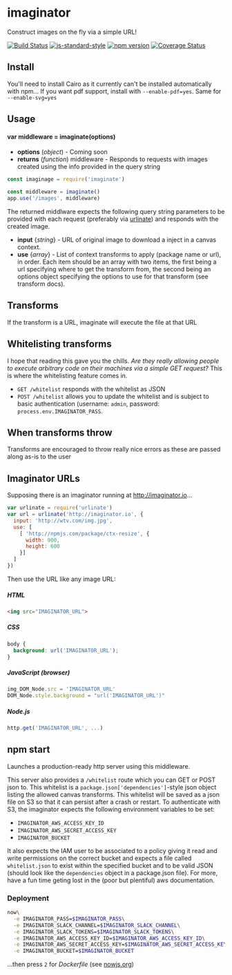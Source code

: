 # imaginator

Construct images on the fly via a simple URL!

<!-- VDOC.badges travis; standard; npm; coveralls -->
<!-- DON'T EDIT THIS SECTION (including comments), INSTEAD RE-RUN `vdoc` TO UPDATE -->
[![Build Status](https://travis-ci.org/vigour-io/imaginate.svg?branch=master)](https://travis-ci.org/vigour-io/imaginate)
[![js-standard-style](https://img.shields.io/badge/code%20style-standard-brightgreen.svg)](http://standardjs.com/)
[![npm version](https://badge.fury.io/js/imaginate.svg)](https://badge.fury.io/js/imaginate)
[![Coverage Status](https://coveralls.io/repos/github/vigour-io/imaginate/badge.svg?branch=master)](https://coveralls.io/github/vigour-io/imaginate?branch=master)

<!-- VDOC END -->

## Install

You'll need to install Cairo as it currently can't be installed automatically with npm... If you want pdf support, install with `--enable-pdf=yes`. Same for `--enable-svg=yes`

## Usage

<!-- VDOC.jsdoc imaginate -->
<!-- DON'T EDIT THIS SECTION (including comments), INSTEAD RE-RUN `vdoc` TO UPDATE -->
#### var middleware = imaginate(options)
- **options** (*object*) - Coming soon
- **returns** (*function*) middleware - Responds to requests with images created using the info provided in the query string

<!-- VDOC END -->

```javascript
const imaginage = require('imaginate')

const middleware = imaginate()
app.use('/images', middleware)
```

The returned middlware expects the following query string parameters to be provided with each request (preferably via [urlinate](npmjs.com/package/urlinate)) and responds with the created image.
  - **input** {*string*} - URL of original image to download a inject in a canvas context.
  - **use** {*array*} - List of context transforms to apply (package name or url), in order. Each item should be an array with two items, the first being a url specifying where to get the transform from, the second being an options object specifying the options to use for that transform (see transform docs).

## Transforms

If the transform is a URL, imaginate will execute the file at that URL

## Whitelisting transforms

I hope that reading this gave you the chills. *Are they really allowing people to execute arbitrary code on their machines via a simple GET request?* This is where the whitelisting feature comes in.

- `GET /whitelist` responds with the whitelist as JSON
- `POST /whitelist` allows you to update the whitelist and is subject to basic authentication (username: `admin`, password: `process.env.IMAGINATOR_PASS`.

## When transforms throw

Transforms are encouraged to throw really nice errors as these are passed along as-is to the user

## Imaginator URLs

Supposing there is an imaginator running at http://imaginator.io...

```javascript
var urlinate = require('urlinate')
var url = urlinate('http://imaginator.io', {
  input: 'http://wtv.com/img.jpg',
  use: [
    [ 'http://npmjs.com/package/ctx-resize', {
      width: 900,
      height: 600
    }]
  ]
})
```

Then use the URL like any image URL:

##### HTML
```html
<img src="IMAGINATOR_URL">
```

##### CSS
```css
body {
  background: url('IMAGINATOR_URL');
}
```

##### JavaScript (browser)
```javascript
img_DOM_Node.src = 'IMAGINATOR_URL'
DOM_Node.style.background = "url('IMAGINATOR_URL')"
```

##### Node.js
```javascript
http.get('IMAGINATOR_URL', ...)
```

## npm start

Launches a production-ready http server using this middleware.

This server also provides a `/whitelist` route which you can GET or POST json to. This whitelist is a `package.json['dependencies']`-style json object listing the allowed canvas transforms. This whitelist will be saved as a json file on S3 so that it can persist after a crash or restart. To authenticate with S3, the imaginator expects the following environment variables to be set:

- `IMAGINATOR_AWS_ACCESS_KEY_ID`
- `IMAGINATOR_AWS_SECRET_ACCESS_KEY`
- `IMAGINATOR_BUCKET`

It also expects the IAM user to be associated to a policy giving it read and write permissions on the correct bucket and expects a file called `whitelist.json` to exist within the specified bucket and to be valid JSON (should look like the `dependencies` object in a package.json file). For more, have a fun time geting lost in the (poor but plentiful) aws documentation.

### Deployment

```sh
now\
  -e IMAGINATOR_PASS=$IMAGINATOR_PASS\
  -e IMAGINATOR_SLACK_CHANNEL=$IMAGINATOR_SLACK_CHANNEL\
  -e IMAGINATOR_SLACK_TOKENS=$IMAGINATOR_SLACK_TOKENS\
  -e IMAGINATOR_AWS_ACCESS_KEY_ID=$IMAGINATOR_AWS_ACCESS_KEY_ID\
  -e IMAGINATOR_AWS_SECRET_ACCESS_KEY=$IMAGINATOR_AWS_SECRET_ACCESS_KEY\
  -e IMAGINATOR_BUCKET=$IMAGINATOR_BUCKET
```
...then press `2` for *Dockerfile* (see [nowjs.org](nowjs.org))
